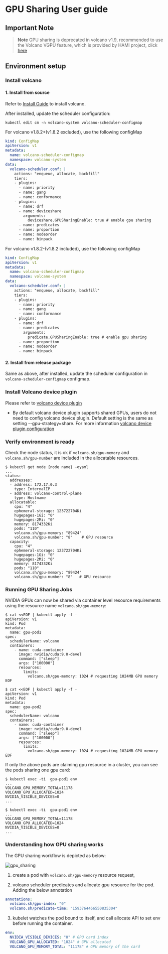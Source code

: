 # GPU Sharing User guide

## Important Note

> **Note**  GPU sharing is deprecated in volcano v1.9, recommended to use the Volcano VGPU feature, which is provided by HAMI project, click [here](https://github.com/Project-HAMi/volcano-vgpu-device-plugin)

## Environment setup

### Install volcano

#### 1. Install from source

Refer to [Install Guide](../../installer/README.md) to install volcano.

After installed, update the scheduler configuration:

```shell script
kubectl edit cm -n volcano-system volcano-scheduler-configmap
```

For volcano v1.8.2+(v1.8.2 excluded), use the following configMap 

```yaml
kind: ConfigMap
apiVersion: v1
metadata:
  name: volcano-scheduler-configmap
  namespace: volcano-system
data:
  volcano-scheduler.conf: |
    actions: "enqueue, allocate, backfill"
    tiers:
    - plugins:
      - name: priority
      - name: gang
      - name: conformance
    - plugins:
      - name: drf
      - name: deviceshare
        arguments:
          deviceshare.GPUSharingEnable: true # enable gpu sharing
      - name: predicates
      - name: proportion
      - name: nodeorder
      - name: binpack
```

For volcano v1.8.2-(v1.8.2 included), use the following configMap 

```yaml
kind: ConfigMap
apiVersion: v1
metadata:
  name: volcano-scheduler-configmap
  namespace: volcano-system
data:
  volcano-scheduler.conf: |
    actions: "enqueue, allocate, backfill"
    tiers:
    - plugins:
      - name: priority
      - name: gang
      - name: conformance
    - plugins:
      - name: drf
      - name: predicates
        arguments:
          predicate.GPUSharingEnable: true # enable gpu sharing
      - name: proportion
      - name: nodeorder
      - name: binpack
```

#### 2. Install from release package

Same as above, after installed, update the scheduler configuration in `volcano-scheduler-configmap` configmap.

### Install Volcano device plugin

Please refer to [volcano device plugin](https://github.com/volcano-sh/devices/blob/master/README.md#quick-start)

* By default volcano device plugin supports shared GPUs, users do not need to config volcano device plugin. Default setting is the same as setting --gpu-strategy=share. For more information [volcano device plugin configuration](https://github.com/volcano-sh/devices/blob/master/doc/config.md)

### Verify environment is ready

Check the node status, it is ok if `volcano.sh/gpu-memory` and `volcano.sh/gpu-number` are included in the allocatable resources.

```shell script
$ kubectl get node {node name} -oyaml
...
status:
  addresses:
  - address: 172.17.0.3
    type: InternalIP
  - address: volcano-control-plane
    type: Hostname
  allocatable:
    cpu: "4"
    ephemeral-storage: 123722704Ki
    hugepages-1Gi: "0"
    hugepages-2Mi: "0"
    memory: 8174332Ki
    pods: "110"
    volcano.sh/gpu-memory: "89424"
    volcano.sh/gpu-number: "8"    # GPU resource
  capacity:
    cpu: "4"
    ephemeral-storage: 123722704Ki
    hugepages-1Gi: "0"
    hugepages-2Mi: "0"
    memory: 8174332Ki
    pods: "110"
    volcano.sh/gpu-memory: "89424"
    volcano.sh/gpu-number: "8"   # GPU resource
```

### Running GPU Sharing Jobs

NVIDIA GPUs can now be shared via container level resource requirements using the resource name `volcano.sh/gpu-memory`:

```shell script
$ cat <<EOF | kubectl apply -f -
apiVersion: v1
kind: Pod
metadata:
  name: gpu-pod1
spec:
  schedulerName: volcano
  containers:
    - name: cuda-container
      image: nvidia/cuda:9.0-devel
      command: ["sleep"]
      args: ["100000"]
      resources:
        limits:
          volcano.sh/gpu-memory: 1024 # requesting 1024MB GPU memory
EOF

$ cat <<EOF | kubectl apply -f -
apiVersion: v1
kind: Pod
metadata:
  name: gpu-pod2
spec:
  schedulerName: volcano
  containers:
    - name: cuda-container
      image: nvidia/cuda:9.0-devel
      command: ["sleep"]
      args: ["100000"]
      resources:
        limits:
          volcano.sh/gpu-memory: 1024 # requesting 1024MB GPU memory
EOF
```

If only the above pods are claiming gpu resource in a cluster, you can see the pods sharing one gpu card:

```shell script
$ kubectl exec -ti  gpu-pod1 env
...
VOLCANO_GPU_MEMORY_TOTAL=11178
VOLCANO_GPU_ALLOCATED=1024
NVIDIA_VISIBLE_DEVICES=0
...

$ kubectl exec -ti  gpu-pod1 env
...
VOLCANO_GPU_MEMORY_TOTAL=11178
VOLCANO_GPU_ALLOCATED=1024
NVIDIA_VISIBLE_DEVICES=0
...
```

### Understanding how GPU sharing works

The GPU sharing workflow is depicted as below:

![gpu_sharing](../images/gpu-share-flow.png)

1. create a pod with `volcano.sh/gpu-memory` resource request,

2. volcano scheduler predicates and allocate gpu resource for the pod. Adding the below annotation

```yaml
annotations:
  volcano.sh/gpu-index: "0"
  volcano.sh/predicate-time: "1593764466550835304"
```

3. kubelet watches the pod bound to itself, and call allocate API to set env before running the container.

```yaml
env:
  NVIDIA_VISIBLE_DEVICES: "0" # GPU card index
  VOLCANO_GPU_ALLOCATED: "1024" # GPU allocated
  VOLCANO_GPU_MEMORY_TOTAL: "11178" # GPU memory of the card
```
